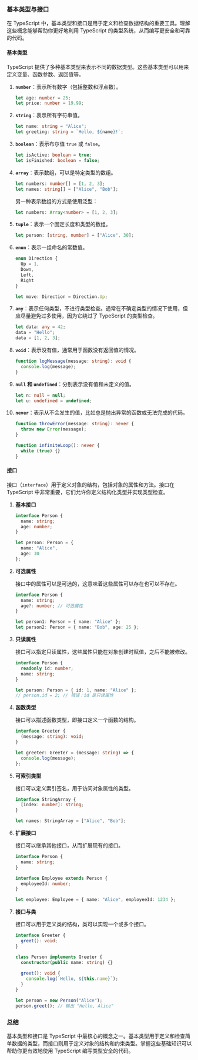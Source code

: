 ### 基本类型与接口

在 TypeScript 中，基本类型和接口是用于定义和检查数据结构的重要工具。理解这些概念能够帮助你更好地利用 TypeScript 的类型系统，从而编写更安全和可靠的代码。

#### 基本类型

TypeScript 提供了多种基本类型来表示不同的数据类型。这些基本类型可以用来定义变量、函数参数、返回值等。

1. **`number`**：表示所有数字（包括整数和浮点数）。

   ```typescript
   let age: number = 25;
   let price: number = 19.99;
   ```

2. **`string`**：表示所有字符串值。

   ```typescript
   let name: string = "Alice";
   let greeting: string = `Hello, ${name}!`;
   ```

3. **`boolean`**：表示布尔值 `true` 或 `false`。

   ```typescript
   let isActive: boolean = true;
   let isFinished: boolean = false;
   ```

4. **`array`**：表示数组，可以是特定类型的数组。

   ```typescript
   let numbers: number[] = [1, 2, 3];
   let names: string[] = ["Alice", "Bob"];
   ```

   另一种表示数组的方式是使用泛型：

   ```typescript
   let numbers: Array<number> = [1, 2, 3];
   ```

5. **`tuple`**：表示一个固定长度和类型的数组。

   ```typescript
   let person: [string, number] = ["Alice", 30];
   ```

6. **`enum`**：表示一组命名的常数值。

   ```typescript
   enum Direction {
     Up = 1,
     Down,
     Left,
     Right
   }
   
   let move: Direction = Direction.Up;
   ```

7. **`any`**：表示任何类型，不进行类型检查。通常在不确定类型的情况下使用，但应尽量避免过多使用，因为它绕过了 TypeScript 的类型检查。

   ```typescript
   let data: any = 42;
   data = "Hello";
   data = [1, 2, 3];
   ```

8. **`void`**：表示没有值，通常用于函数没有返回值的情况。

   ```typescript
   function logMessage(message: string): void {
     console.log(message);
   }
   ```

9. **`null` 和 `undefined`**：分别表示没有值和未定义的值。

   ```typescript
   let n: null = null;
   let u: undefined = undefined;
   ```

10. **`never`**：表示从不会发生的值，比如总是抛出异常的函数或无法完成的代码。

    ```typescript
    function throwError(message: string): never {
      throw new Error(message);
    }
    
    function infiniteLoop(): never {
      while (true) {}
    }
    ```

#### 接口

接口（`interface`）用于定义对象的结构，包括对象的属性和方法。接口在 TypeScript 中非常重要，它们允许你定义结构化类型并实现类型检查。

1. **基本接口**

   ```typescript
   interface Person {
     name: string;
     age: number;
   }
   
   let person: Person = {
     name: "Alice",
     age: 30
   };
   ```

2. **可选属性**

   接口中的属性可以是可选的，这意味着这些属性可以存在也可以不存在。

   ```typescript
   interface Person {
     name: string;
     age?: number; // 可选属性
   }
   
   let person1: Person = { name: "Alice" };
   let person2: Person = { name: "Bob", age: 25 };
   ```

3. **只读属性**

   接口可以指定只读属性，这些属性只能在对象创建时赋值，之后不能被修改。

   ```typescript
   interface Person {
     readonly id: number;
     name: string;
   }
   
   let person: Person = { id: 1, name: "Alice" };
   // person.id = 2; // 错误：id 是只读属性
   ```

4. **函数类型**

   接口可以描述函数类型，即接口定义一个函数的结构。

   ```typescript
   interface Greeter {
     (message: string): void;
   }
   
   let greeter: Greeter = (message: string) => {
     console.log(message);
   };
   ```

5. **可索引类型**

   接口可以定义索引签名，用于访问对象属性的类型。

   ```typescript
   interface StringArray {
     [index: number]: string;
   }
   
   let names: StringArray = ["Alice", "Bob"];
   ```

6. **扩展接口**

   接口可以继承其他接口，从而扩展现有的接口。

   ```typescript
   interface Person {
     name: string;
   }
   
   interface Employee extends Person {
     employeeId: number;
   }
   
   let employee: Employee = { name: "Alice", employeeId: 1234 };
   ```

7. **接口与类**

   接口可以用于定义类的结构，类可以实现一个或多个接口。

   ```typescript
   interface Greeter {
     greet(): void;
   }
   
   class Person implements Greeter {
     constructor(public name: string) {}
     
     greet(): void {
       console.log(`Hello, ${this.name}`);
     }
   }
   
   let person = new Person("Alice");
   person.greet(); // 输出 "Hello, Alice"
   ```

### 总结

基本类型和接口是 TypeScript 中最核心的概念之一。基本类型用于定义和检查简单数据的类型，而接口则用于定义对象的结构和约束类型。掌握这些基础知识可以帮助你更有效地使用 TypeScript 编写类型安全的代码。